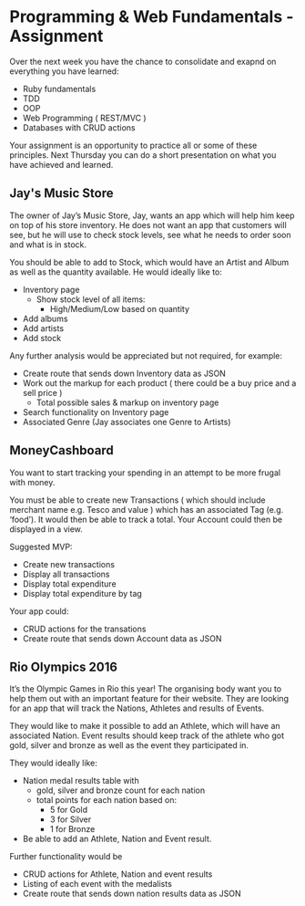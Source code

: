 # Programming & Web Fundamentals - Assignment

Over the next week you have the chance to consolidate and exapnd on everything you have learned:

- Ruby fundamentals
- TDD
- OOP
- Web Programming ( REST/MVC )
- Databases with CRUD actions

Your assignment is an opportunity to practice all or some of these principles. Next Thursday you can do a short presentation on what you have achieved and learned.

## Jay's Music Store

The owner of Jay’s Music Store, Jay, wants an app which will help him keep on top of his store inventory. He does not want an app that customers will see, but he will use to check stock levels, see what he needs to order soon and what is in stock.

You should be able to add to Stock, which would have an Artist and Album as well as the quantity available. He would ideally like to:

- Inventory page
	- Show stock level of all items:
		- High/Medium/Low based on quantity
- Add albums
- Add artists
- Add stock

Any further analysis would be appreciated but not required, for example:

- Create route that sends down Inventory data as JSON
- Work out the markup for each product ( there could be a buy price and a sell price )
	- Total possible sales & markup on inventory page
- Search functionality on Inventory page
- Associated Genre (Jay associates one Genre to Artists)

## MoneyCashboard

You want to start tracking your spending in an attempt to be more frugal with money.

You must be able to create new Transactions ( which should include merchant name e.g. Tesco and value ) which has an associated Tag (e.g. ‘food’). It would then be able to track a total. Your Account could then be displayed in a view.

Suggested MVP:

- Create new transactions
- Display all transactions
- Display total expenditure
- Display total expenditure by tag

Your app could:

- CRUD actions for the transations
- Create route that sends down Account data as JSON

## Rio Olympics 2016

It’s the Olympic Games in Rio this year! The organising body want you to help them out with an important feature for their website. They are looking for an app that will track the Nations, Athletes and results of Events.

They would like to make it possible to add an Athlete, which will have an associated Nation. Event results should keep track of the athlete who got gold, silver and bronze as well as the event they participated in.

They would ideally like:

- Nation medal results table with
	- gold, silver and bronze count for each nation
	- total points for each nation based on:
		- 5 for Gold
		- 3 for Silver
		- 1 for Bronze
- Be able to add an Athlete, Nation and Event result.
 
Further functionality would be
- CRUD actions for Athlete, Nation and event results
- Listing of each event with the medalists
- Create route that sends down nation results data as JSON


